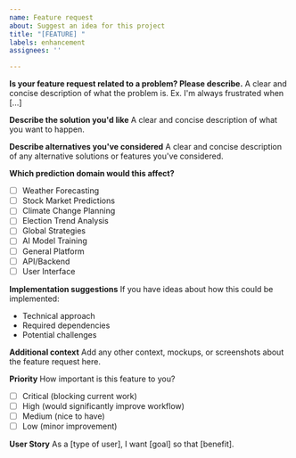 ```yaml
---
name: Feature request
about: Suggest an idea for this project
title: "[FEATURE] "
labels: enhancement
assignees: ''

---
```


**Is your feature request related to a problem? Please describe.**
A clear and concise description of what the problem is. Ex. I'm always frustrated when [...]

**Describe the solution you'd like**
A clear and concise description of what you want to happen.

**Describe alternatives you've considered**
A clear and concise description of any alternative solutions or features you've considered.

**Which prediction domain would this affect?**
- [ ] Weather Forecasting
- [ ] Stock Market Predictions
- [ ] Climate Change Planning
- [ ] Election Trend Analysis
- [ ] Global Strategies
- [ ] AI Model Training
- [ ] General Platform
- [ ] API/Backend
- [ ] User Interface

**Implementation suggestions**
If you have ideas about how this could be implemented:
- Technical approach
- Required dependencies
- Potential challenges

**Additional context**
Add any other context, mockups, or screenshots about the feature request here.

**Priority**
How important is this feature to you?
- [ ] Critical (blocking current work)
- [ ] High (would significantly improve workflow)
- [ ] Medium (nice to have)
- [ ] Low (minor improvement)

**User Story**
As a [type of user], I want [goal] so that [benefit].
